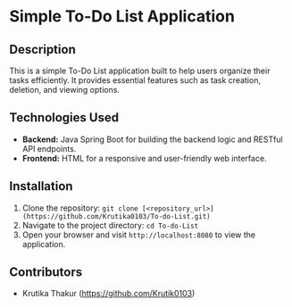 # Simple To-Do List Application

## Description
This is a simple To-Do List application built to help users organize their tasks efficiently. It provides essential features such as task creation, deletion, and viewing options.

## Technologies Used
- **Backend:** Java Spring Boot for building the backend logic and RESTful API endpoints.
- **Frontend:** HTML for a responsive and user-friendly web interface.

## Installation
1. Clone the repository: `git clone [<repository_url>](https://github.com/Krutika0103/To-do-List.git)`
2. Navigate to the project directory: `cd To-do-List`
3. Open your browser and visit `http://localhost:8080` to view the application.
 
## Contributors
- Krutika Thakur (https://github.com/Krutik0103)
